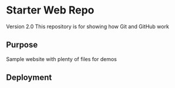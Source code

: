 # Starter Web Repo
Version 2.0
This repository is for showing how Git and GitHub work

## Purpose

Sample website with plenty of files for demos

## Deployment
